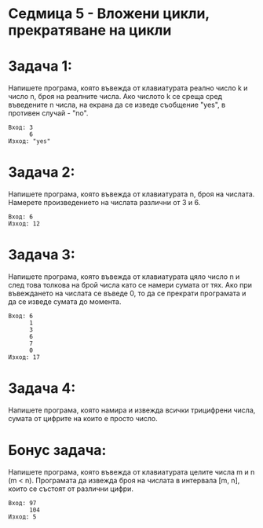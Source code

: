# Седмица 5 - Вложени цикли, прекратяване на цикли

Задача 1:
=
Напишете програма, която въвежда от клавиатурата реално число k и число n, броя на реалните числа. Ако числото k се среща сред въведените n числа, на екрана да се изведе съобщение "yes", в противен случай - "no".
```
Вход: 3
      6
Изход: "yes"
```

Задача 2:
=
Напишете програма, която въвежда от клавиатурата n, броя на числата. Намерете произведението на числата различни от 3 и 6.
```
Вход: 6
Изход: 12
```

Задача 3:
=
Напишете програма, която въвежда от клавиатурата цяло число n и след това толкова на брой числа като се намери сумата от тях. Ако при въвеждането на числата се въведе 0, то да се прекрати програмата и да се изведе сумата до момента.
```
Вход: 6
      1
      3
      6
      7
      0
Изход: 17
```

Задача 4:
=
Напишете програма, която намира и извежда всички трицифрени числа, сумата от цифрите на които е просто число.

Бонус задача:
=
Напишете програма, която въвежда от клавиатурата цeлите числа m и n (m < n). Програмата да извежда броя на числата в интервала [m, n], които се състоят от различни цифри.
```
Вход: 97
      104
Изход: 5
```
